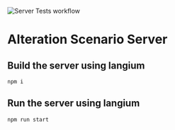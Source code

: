 ![Server Tests workflow](https://github.com/DApIA-Project/FDI-T-Web/actions/workflows/node.js.yml/badge.svg)

# Alteration Scenario Server

## Build the server using langium

```shell
npm i
```

## Run the server using langium

```shell
npm run start
```
